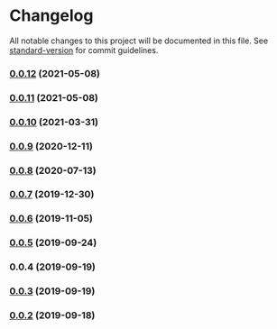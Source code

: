 # Changelog

All notable changes to this project will be documented in this file. See [standard-version](https://github.com/conventional-changelog/standard-version) for commit guidelines.

### [0.0.12](https://github.com/seiwhale/react-sfc-cli/compare/v0.0.11...v0.0.12) (2021-05-08)

### [0.0.11](https://github.com/seiwhale/react-sfc-cli/compare/v0.0.10...v0.0.11) (2021-05-08)

### [0.0.10](https://github.com/seiwhale/react-sfc-cli/compare/v0.0.9...v0.0.10) (2021-03-31)

### [0.0.9](https://github.com/seiwhale/react-sfc-cli/compare/v0.0.8...v0.0.9) (2020-12-11)

### [0.0.8](https://github.com/seiwhale/react-sfc-cli/compare/v0.0.7...v0.0.8) (2020-07-13)

### [0.0.7](https://github.com/seiwhale/react-sfc-cli/compare/v0.0.6...v0.0.7) (2019-12-30)

### [0.0.6](https://github.com/seiwhale/react-sfc-cli/compare/v0.0.5...v0.0.6) (2019-11-05)

### [0.0.5](https://github.com/LishiJ/react-sfc-cli/compare/v0.0.4...v0.0.5) (2019-09-24)

### 0.0.4 (2019-09-19)

### [0.0.3](https://github.com/seiwhale/react-sfc-cli/compare/v0.0.2...v0.0.3) (2019-09-19)

### [0.0.2](https://github.com/seiwhale/react-sfc-cli/compare/v0.0.5...v0.0.2) (2019-09-18)
